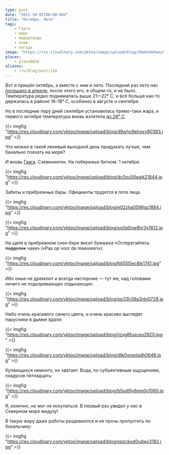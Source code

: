 ```yaml
---
type: post
date: "2011-10-02T00:00:00Z"
title: "Октябрь. Лето"
tags:
    - Гаага
    - море
    - Нидерланды
    - пляж
    - погода
image: "https://res.cloudinary.com/yktoo/image/upload/blog/d9who9ehoxy90383.jpg"
places:
    - place0020
aliases:
    - /ru/blog/post/118
---
```


Вот и пришёл октябрь, а вместе с ним и лето. Последний раз лето нас [посещало в апреле](0092), после этого его, в общем-то, и не было. Температура редко поднималась выше 21—22° C, и всё больше как-то держалась в районе 16­–18° C, особенно в августе и сентябре.

Но в последние пару дней сентября установилась прямо-таки жара, и первого октября температура вновь взлетела [до 26° C](http://www.knmi.nl/climatology/daily_data/index.cgi?station=260&year=2011&month=10&day=01).

{{< imgfig "https://res.cloudinary.com/yktoo/image/upload/blog/d9who9ehoxy90383.jpg" >}}

Что можно в такой ленивый выходной день придумать лучше, чем банально поехать на море?

<!--more-->

И вновь [Гаага](0079). Схевенинген. На побережье битком. 1 октября.

{{< imgfig "https://res.cloudinary.com/yktoo/image/upload/blog/dc0eu56agjk21844.jpg" >}}

Забиты и прибрежные бары. Официанты трудятся в поте лица.

{{< imgfig "https://res.cloudinary.com/yktoo/image/upload/blog/e02zha0598gc1884.jpg" >}}

{{< imgfig "https://res.cloudinary.com/yktoo/image/upload/blog/so0a0nw8hr3y1612.jpg" >}}

На щите в прибрежном снек-баре висит бумажка «Остерегайтесь ~~подделок~~ чаек» («Pas op voor de meeuwen»):

{{< imgfig "https://res.cloudinary.com/yktoo/image/upload/blog/fdi55l5ec8ik1741.jpg" >}}

Ибо оные не дремлют и всегда настороже — тут же, над головами ничего не подозревающих отдыхающих:

{{< imgfig "https://res.cloudinary.com/yktoo/image/upload/blog/pp33h39a3nbj0728.jpg" >}}

Небо очень красивого синего цвета, и очень красиво выглядят парусники в дымке вдали:

{{< imgfig "https://res.cloudinary.com/yktoo/image/upload/blog/jjzxg6fusceu2920.jpg" >}}

{{< imgfig "https://res.cloudinary.com/yktoo/image/upload/blog/dtk0vrqxlqdh0648.jpg" >}}

Купающихся немного, но хватает. Вода, по субъективным ощущениям, градусов пятнадцать:

{{< imgfig "https://res.cloudinary.com/yktoo/image/upload/blog/b5sdl9y8qm0o1060.jpg" >}}

Я, конечно, не мог не искупаться. В первый раз увидел у нас в Северном море медузу!

В такую жару даже роботы раздеваются и не прочь пропустить по бокальчику:

{{< imgfig "https://res.cloudinary.com/yktoo/image/upload/blog/epzckod0vdwx3182.jpg" >}}
